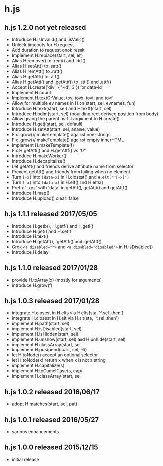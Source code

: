 
# h.js


## h.js 1.2.0  not yet released

* Introduce H.isInvalid() and .isValid()
* Unlock timeouts for H.request
* Add duration to request onok result
* Implement H.replace(start, sel, elt)
* Alias H.remove() to .rem() and .del()
* Alias H.setAtt() to .satt()
* Alias H.remAtt() to .ratt()
* Alias H.getAtt() to .att()
* Alias H.getAtti() and .getAttf() to .atti() and .attf()
* Accept H.create('div', { '-id': 3 }) for data-id
* Implement H.count
* Implement H.textOrValue, tov, tovb, tovi, and tovf
* Allow for multiple ev names in H.on(start, sel, evnames, fun)
* Introduce H.texti(start, sel) and H.textf(start, sel)
* Introduce H.bdim(start, sel) (bounding rect derived position from body)
* Allow giving the parent as 1st argument to H.create()
* Introduce H.getj(start, sel, default)
* Introduce H.setAtt(start, sel, aname, value)
* Fix .grow()/.makeTemplate() against non-strings
* Fix .grow()/.makeTemplate() against empty innerHTML
* Implement H.makeTemplate(f)
* Fix H.getAtti() and H.getAttf() vs "0"
* Introduce H.makeWorker()
* Introduce H.decapitalize()
* Let getAtt() and friends derive attribute name from selector
* Prevent getAtt() and friends from failing when no element
* Turn `[-x]` into `[data-x]` in H.closest() and `H.elt('^[-x]')`
* Turn `[-x]` into `[data-x]` in H.elt() and H.elts()
* Prefix '-xyz' with 'data' in getAtt(), getAtti() and getAttf()
* Introduce H.map()
* Introduce H.upload() clear: false


## h.js 1.1.1  released 2017/05/05

* Introduce H.getb(), H.getf() and H.geti()
* Introduce H.get() and H.set()
* Introduce H.text()
* Introduce H.getAtt(), .getAtti() and .getAttf()
* Grok `<a disabled="">` and `<a disabled="disabled">` in H.isDisabled()
* Introduce H.delay


## h.js 1.1.0  released 2017/01/28

* provide H.toArray(x) (mostly for arguments)
* introduce H.grow(f)


## h.js 1.0.3  released 2017/01/28

* integrate H.closest in H.elts via H.elts(sta, '^.sel .then')
* integrate H.closest in H.elt via H.elt(sta, '^.sel .then')
* implement H.path(start, sel)
* implement H.isDisabled(start, sel)
* implement H.isHidden(start, sel)
* implement H.unshow(start, sel) and H.unhide(start, sel)
* implement H.classArray(start, sel)
* implement H.postpend(start, sel, elt)
* let H.toNode() accept an optional selector
* let H.toNode(x) return x when x is not a string
* implement H.capitalize(s)
* implement H.toCamelCase(s, cap)
* implement H.classArray(start, sel)


## h.js 1.0.2  released 2016/06/17

* adopt H.matches(start, sel, pat)


## h.js 1.0.1  released 2016/05/27

* various enhancements


## h.js 1.0.0  released 2015/12/15

* initial release

